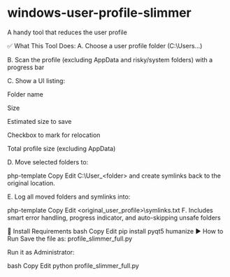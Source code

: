 # windows-user-profile-slimmer
A handy tool that reduces the user profile

✅ What This Tool Does:
A. Choose a user profile folder (C:\Users\...)

B. Scan the profile (excluding AppData and risky/system folders) with a progress bar

C. Show a UI listing:

Folder name

Size

Estimated size to save

Checkbox to mark for relocation

Total profile size (excluding AppData)

D. Move selected folders to:

php-template
Copy
Edit
C:\User_<username>\<folder>
and create symlinks back to the original location.

E. Log all moved folders and symlinks into:

php-template
Copy
Edit
<original_user_profile>\symlinks.txt
F. Includes smart error handling, progress indicator, and auto-skipping unsafe folders

🐍 Install Requirements
bash
Copy
Edit
pip install pyqt5 humanize
▶️ How to Run
Save the file as: profile_slimmer_full.py

Run it as Administrator:

bash
Copy
Edit
python profile_slimmer_full.py

